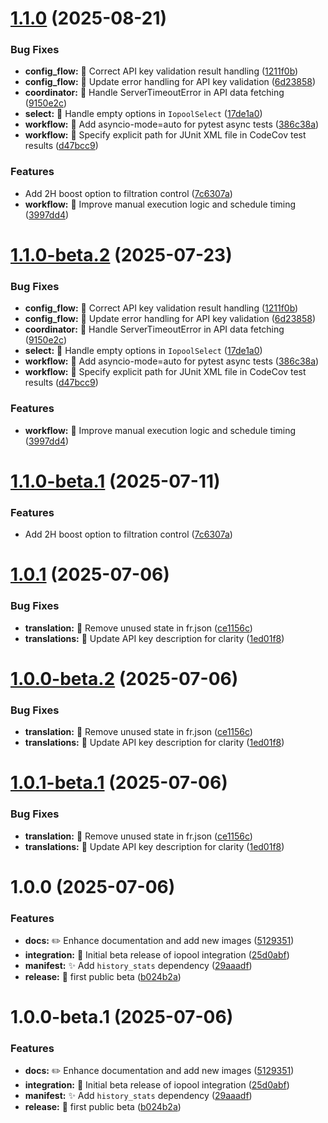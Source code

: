 # [1.1.0](https://github.com/mguyard/hass-iopool/compare/v1.0.1...v1.1.0) (2025-08-21)


### Bug Fixes

* **config_flow:** 🐛 Correct API key validation result handling ([1211f0b](https://github.com/mguyard/hass-iopool/commit/1211f0b96a874180a4834eb923ca93a5f54451ec))
* **config_flow:** 🐛 Update error handling for API key validation ([6d23858](https://github.com/mguyard/hass-iopool/commit/6d238583e8012be0ddcd249817bcbad37514ecad))
* **coordinator:** 🐛 Handle ServerTimeoutError in API data fetching ([9150e2c](https://github.com/mguyard/hass-iopool/commit/9150e2c4d2670016c52254281c9bcdeb440f5cc6))
* **select:** 🐛 Handle empty options in `IopoolSelect` ([17de1a0](https://github.com/mguyard/hass-iopool/commit/17de1a01b350f9acf7ae6639c173d7077c8bfbd9))
* **workflow:** 🐛 Add asyncio-mode=auto for pytest async tests ([386c38a](https://github.com/mguyard/hass-iopool/commit/386c38a62166eb6af64cf6e18b3225b092432f21))
* **workflow:** 🐛 Specify explicit path for JUnit XML file in CodeCov test results ([d47bcc9](https://github.com/mguyard/hass-iopool/commit/d47bcc93c5c2afeb054184132bd344f7df71bb48))


### Features

* Add 2H boost option to filtration control ([7c6307a](https://github.com/mguyard/hass-iopool/commit/7c6307a3720fa341c78968fe320f24378bb90eb7))
* **workflow:** 🎯 Improve manual execution logic and schedule timing ([3997dd4](https://github.com/mguyard/hass-iopool/commit/3997dd4eef90fc662d0cad3a7d3dafb578545b49))

# [1.1.0-beta.2](https://github.com/mguyard/hass-iopool/compare/v1.1.0-beta.1...v1.1.0-beta.2) (2025-07-23)


### Bug Fixes

* **config_flow:** 🐛 Correct API key validation result handling ([1211f0b](https://github.com/mguyard/hass-iopool/commit/1211f0b96a874180a4834eb923ca93a5f54451ec))
* **config_flow:** 🐛 Update error handling for API key validation ([6d23858](https://github.com/mguyard/hass-iopool/commit/6d238583e8012be0ddcd249817bcbad37514ecad))
* **coordinator:** 🐛 Handle ServerTimeoutError in API data fetching ([9150e2c](https://github.com/mguyard/hass-iopool/commit/9150e2c4d2670016c52254281c9bcdeb440f5cc6))
* **select:** 🐛 Handle empty options in `IopoolSelect` ([17de1a0](https://github.com/mguyard/hass-iopool/commit/17de1a01b350f9acf7ae6639c173d7077c8bfbd9))
* **workflow:** 🐛 Add asyncio-mode=auto for pytest async tests ([386c38a](https://github.com/mguyard/hass-iopool/commit/386c38a62166eb6af64cf6e18b3225b092432f21))
* **workflow:** 🐛 Specify explicit path for JUnit XML file in CodeCov test results ([d47bcc9](https://github.com/mguyard/hass-iopool/commit/d47bcc93c5c2afeb054184132bd344f7df71bb48))


### Features

* **workflow:** 🎯 Improve manual execution logic and schedule timing ([3997dd4](https://github.com/mguyard/hass-iopool/commit/3997dd4eef90fc662d0cad3a7d3dafb578545b49))

# [1.1.0-beta.1](https://github.com/mguyard/hass-iopool/compare/v1.0.1...v1.1.0-beta.1) (2025-07-11)


### Features

* Add 2H boost option to filtration control ([7c6307a](https://github.com/mguyard/hass-iopool/commit/7c6307a3720fa341c78968fe320f24378bb90eb7))

# [1.0.1](https://github.com/mguyard/hass-iopool/compare/v1.0.0...v1.0.1) (2025-07-06)


### Bug Fixes

* **translation:** 🔧 Remove unused state in fr.json ([ce1156c](https://github.com/mguyard/hass-iopool/commit/ce1156c572cb46852be070cae9e65d19defa63fc))
* **translations:** 🐛 Update API key description for clarity ([1ed01f8](https://github.com/mguyard/hass-iopool/commit/1ed01f80e439cea53da45e7054e5edde30c20359))

# [1.0.0-beta.2](https://github.com/mguyard/hass-iopool/compare/v1.0.0-beta.1...v1.0.0-beta.2) (2025-07-06)


### Bug Fixes

* **translation:** 🔧 Remove unused state in fr.json ([ce1156c](https://github.com/mguyard/hass-iopool/commit/ce1156c572cb46852be070cae9e65d19defa63fc))
* **translations:** 🐛 Update API key description for clarity ([1ed01f8](https://github.com/mguyard/hass-iopool/commit/1ed01f80e439cea53da45e7054e5edde30c20359))

# [1.0.1-beta.1](https://github.com/mguyard/hass-iopool/compare/v1.0.0...v1.0.1-beta.1) (2025-07-06)


### Bug Fixes

* **translation:** 🔧 Remove unused state in fr.json ([ce1156c](https://github.com/mguyard/hass-iopool/commit/ce1156c572cb46852be070cae9e65d19defa63fc))
* **translations:** 🐛 Update API key description for clarity ([1ed01f8](https://github.com/mguyard/hass-iopool/commit/1ed01f80e439cea53da45e7054e5edde30c20359))

# 1.0.0 (2025-07-06)


### Features

* **docs:** ✏️ Enhance documentation and add new images ([5129351](https://github.com/mguyard/hass-iopool/commit/5129351e19b9c89412db744962b8a88d1eda1ac2))
* **integration:** :tada: Initial beta release of iopool integration ([25d0abf](https://github.com/mguyard/hass-iopool/commit/25d0abfb0a85b6575fb5c4811dcc1f51010de1fc))
* **manifest:** ✨ Add `history_stats` dependency ([29aaadf](https://github.com/mguyard/hass-iopool/commit/29aaadf1ef5b16b159afa813b91f83e1b20932c2))
* **release:** 🚀 first public beta ([b024b2a](https://github.com/mguyard/hass-iopool/commit/b024b2ab48db55ef2fd6a0a41e5007ea1ba4043a))

# 1.0.0-beta.1 (2025-07-06)


### Features

* **docs:** ✏️ Enhance documentation and add new images ([5129351](https://github.com/mguyard/hass-iopool/commit/5129351e19b9c89412db744962b8a88d1eda1ac2))
* **integration:** :tada: Initial beta release of iopool integration ([25d0abf](https://github.com/mguyard/hass-iopool/commit/25d0abfb0a85b6575fb5c4811dcc1f51010de1fc))
* **manifest:** ✨ Add `history_stats` dependency ([29aaadf](https://github.com/mguyard/hass-iopool/commit/29aaadf1ef5b16b159afa813b91f83e1b20932c2))
* **release:** 🚀 first public beta ([b024b2a](https://github.com/mguyard/hass-iopool/commit/b024b2ab48db55ef2fd6a0a41e5007ea1ba4043a))

